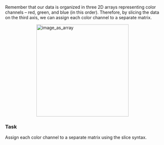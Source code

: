Remember that our data is organized in three 2D arrays representing color channels 
– red, green, and blue (in this order). Therefore, by slicing the data on the third axis, 
we can assign each color channel to a separate matrix.

<style>
img {
  display: block;
  margin-left: auto;
  margin-right: auto;
}
</style>
<img src="image_array.png" alt="image_as_array" width="300">

### Task 
Assign each color channel to a separate matrix using the slice syntax.
